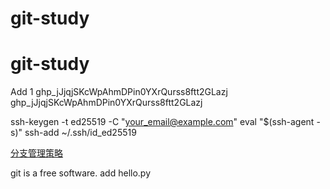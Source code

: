 # git-study
# git-study

Add 1
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
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

ssh-keygen -t ed25519 -C "your_email@example.com"
eval "$(ssh-agent -s)"
ssh-add ~/.ssh/id_ed25519


[分支管理策略](https://www.liaoxuefeng.com/wiki/896043488029600/900005860592480)

git is a free software.
add hello.py
